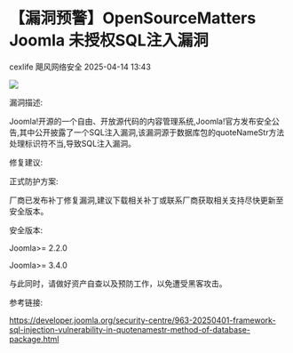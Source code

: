 #  【漏洞预警】OpenSourceMatters Joomla 未授权SQL注入漏洞   
cexlife  飓风网络安全   2025-04-14 13:43  
  
![](https://mmbiz.qpic.cn/mmbiz_png/ibhQpAia4xu03S6odjmSibEiadyjTX8JImwCD5Nhq3vVHWoHvyMdekVluxcX11PSqhs3ZJFZyXEMBQLiang2lYtgK7g/640?wx_fmt=png&from=appmsg "")  
  
漏洞描述:  
  
Joomla!开源的一个自由、开放源代码的内容管理系统,Joomla!官方发布安全公告,其中公开披露了一个SQL注入漏洞,该漏洞源于数据库包的quoteNameStr方法处理标识符不当,导致SQL注入漏洞。  
  
修复建议:  
  
正式防护方案:  
  
厂商已发布补丁修复漏洞,建议下载相关补丁或联系厂商获取相关支持尽快更新至安全版本。  
  
安全版本:  
  
Joomla>= 2.2.0  
  
Joomla>= 3.4.0  
  
与此同时，请做好资产自查以及预防工作，以免遭受黑客攻击。  
  
参考链接:  
  
https://developer.joomla.org/security-centre/963-20250401-framework-sql-injection-vulnerability-in-quotenamestr-method-of-database-package.html  
  
  
